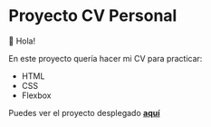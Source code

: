 # Proyecto CV Personal

👋 Hola!

En este proyecto quería hacer mi CV para practicar:
- HTML
- CSS
- Flexbox

Puedes ver el proyecto desplegado **[aquí](https://cv-practica-html-css.vercel.app/)**
